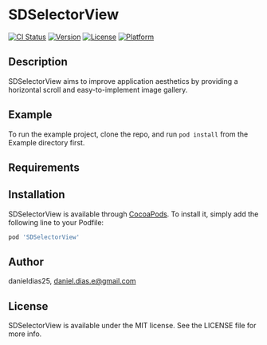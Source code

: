 # SDSelectorView

[![CI Status](http://img.shields.io/travis/danieldias25/SDSelectorView.svg?style=flat)](https://travis-ci.org/danieldias25/SDSelectorView)
[![Version](https://img.shields.io/cocoapods/v/SDSelectorView.svg?style=flat)](http://cocoapods.org/pods/SDSelectorView)
[![License](https://img.shields.io/cocoapods/l/SDSelectorView.svg?style=flat)](http://cocoapods.org/pods/SDSelectorView)
[![Platform](https://img.shields.io/cocoapods/p/SDSelectorView.svg?style=flat)](http://cocoapods.org/pods/SDSelectorView)

## Description

SDSelectorView aims to improve application aesthetics by providing a horizontal scroll and easy-to-implement image gallery.

## Example

To run the example project, clone the repo, and run `pod install` from the Example directory first.

## Requirements

## Installation

SDSelectorView is available through [CocoaPods](http://cocoapods.org). To install
it, simply add the following line to your Podfile:

```ruby
pod 'SDSelectorView'
```

## Author

danieldias25, daniel.dias.e@gmail.com

## License

SDSelectorView is available under the MIT license. See the LICENSE file for more info.
